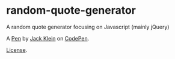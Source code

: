 # random-quote-generator
A random quote generator focusing on Javascript (mainly jQuery)

A [Pen](http://codepen.io/slice963/pen/NxRJeR) by [Jack Klein](http://codepen.io/slice963) on [CodePen](http://codepen.io/).

[License](http://codepen.io/slice963/pen/NxRJeR/license).
